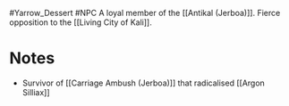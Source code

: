 #Yarrow_Dessert #NPC 
A loyal member of the [[Antikal (Jerboa)]]. Fierce opposition to the [[Living City of Kali]]. 
# Notes
- Survivor of [[Carriage Ambush (Jerboa)]] that radicalised [[Argon Silliax]]